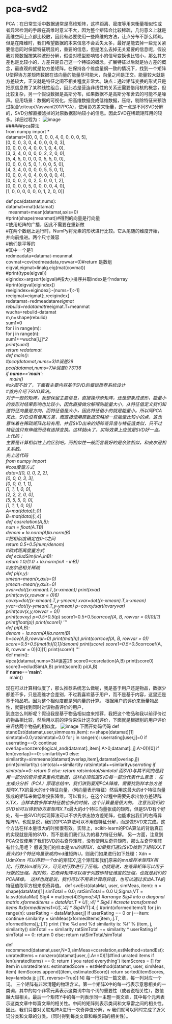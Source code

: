 # pca-svd2
PCA：在日常生活中数据通常是高维矩阵，这样距离、密度等用来衡量相似性或者异常检测的手段在高维时意义不大，因为整个矩阵会比较稀疏，几何意义上就是高维空间上点都比较散，因此有必要使用一些降维的方法，让点分布不那么稀疏。但是在降维时，我们希望数据的本来信息不会丢失太多，最好是能去掉一些无关紧要信息同时保留特征明显的，重要的信息，但是怎么去掉无关紧要的信息呢，假设我对原数据按某种波形分解，假设对模型影响较小的信号变换也比较小，那么其方差也是比较小的，方差只是自己这一个特征的概念，扩展特征以后就是协方差的概念，最直观的就是协方差矩阵。在保持各个维度量纲一致的情况下，找到一个矩阵U使得协方差矩阵数据在该向量的能量尽可能大，向量之间是正交。能量较大就是方差较大，正交就是特征之间不相关程度非常大。缺点：通过矩阵变换的形式只是把原信息做了某种线性组合，因此若是营造非线性的关系还需要借用核的概念，但比较复杂，另一个假设数据是高斯分布，如果数据不是高斯分布舍去的可能不是噪声。应用场景：数据的可视化，把高维数据变成低维数据，压缩，剔除特征来预防过拟合\citeup{Vaswani2017PCA}，使用协方差来衡量，这一点是不同SVD分解的，SVD分解直接滤掉的对原数据影响较小的信息。因此SVD在稀疏矩阵用的较多。详细过程为：
![image](https://github.com/chenglu66/pca-svd2/blob/master/PCA%E6%B5%81%E7%A8%8B%E5%9B%BE.png)<br />
######pca算法<br />
from numpy import *<br />
datamat=[[0, 0, 0, 0, 0, 4, 0, 0, 0, 0, 5],<br />
           [0, 0, 0, 3, 0, 4, 0, 0, 0, 0, 3],<br />
           [0, 0, 0, 0, 4, 0, 0, 1, 0, 4, 0],<br />
           [3, 3, 4, 0, 0, 0, 0, 2, 2, 0, 0],<br />
           [5, 4, 5, 0, 0, 0, 0, 5, 5, 0, 0],<br />
           [0, 0, 0, 0, 5, 0, 1, 0, 0, 5, 0],<br />
           [4, 3, 4, 0, 0, 0, 0, 5, 5, 0, 1],<br />
           [0, 0, 0, 4, 0, 4, 0, 0, 0, 0, 4],<br />
           [0, 0, 0, 2, 0, 2, 5, 0, 0, 1, 2],<br />
           [0, 0, 0, 0, 5, 0, 0, 0, 0, 4, 0],<br />
           [1, 0, 0, 0, 0, 0, 0, 1, 2, 0, 0]]<br />
           
def pca(datamat,nums):<br />
    datamat=mat(datamat)<br />
    meanmat=mean(datamat,axis=0)<br />
    #print(shape(meanmat))#得到的向量是行向量<br />
    #使用矩阵的广播，因此不需要在重新做<br />
    #在两个数组上运行时，NumPy将元素的形状进行比较。它从尾随的维度开始，并向前推进。两个尺寸兼容<br />
    #他们是平等的<br />
    #其中一个是1<br />
    redmeadata=datamat-meanmat<br />
    covmat=cov(redmeadata,rowvar=0)#return 是数组<br />
    eigval,eigmat=linalg.eig(mat(covmat))<br />
    #print(type(eigval))<br />
    eigindex=argsort(eigval)#按大小排序并取index是个ndarray<br />
    #print(eigval[eigindex])<br />
    reeigindex=eigindex[:-(nums+1):-1]<br />
    reeigmat=eigmat[:,reeigindex]<br />
    redatamat=redmeadata*reeigmat<br />
    rebulid=redatamat*reeigmat.T+meanmat<br />
    wucha=rebulid-datamat<br />
    m,n=shape(rebulid)<br />
    sum1=0<br />
    for i in range(m):<br />
        for j in range(n):<br />
            sum1+=wucha[i,j]**2<br />
    print(sum1)<br />
    return redatamat<br />
def main():<br />
    #pca(datamat,nums=3)#误差29<br />
    pca(datamat,nums=7)#误差0.73136<br />
if __name__=='__main__':<br />
    main()<br />
#ok图不放了，下面看主要内容基于SVD的餐馆推荐系统设计<br />
#首先介绍下SVD算法。<br />
对于一般的矩阵，我想保留主要信息，直接操作原矩阵，还是想象成波形，能量小的波形对结果影响也比较小，因此直接做分解得到能量大小，从特征值定义我们知道特征向量是方向，而特征值是大小，因此特征值小的就是能量小。所以同PCA来比，SVD没有使用方差，而直接使用原数据忽略掉一些能量比较小的点，这也意味着在稀疏矩阵比较有用。并且SVD出来的矩阵奇异值与特征值类似，只不过特征值只有伸缩而没有选择变换。这样就ok了。实际效果上应该是SVD好一点。
上代码：<br />
主要是计算相似性上的区别吧。而相似性一般而言最好的是余弦相似，和皮尔逊相关系数。<br />
先上这代码<br />
from numpy import *<br />
#cos度量方式<br />
data=[[0, 0, 0, 2, 2],<br />
           [0, 0, 0, 3, 3],<br />
           [0, 0, 0, 1, 1],<br />
           [1, 1, 1, 0, 0],<br />
           [2, 2, 2, 0, 0],<br />
           [5, 5, 5, 0, 0],<br />
           [1, 1, 1, 0, 0]]<br />
A=mat(data)[:,0]<br />
B=mat(data)[:,4]<br />
def cosrelation(A,B):<br />
    num = float(A.T*B)<br />
    denom = la.norm(A)*la.norm(B)<br />
    #把相似度确定在0-1之间<br />
    return 0.5+0.5*(num/denom)<br />
#欧式距离度量方式<br />
def ecludSim(inA,inB):<br />
    return 1.0/(1.0 + la.norm(inA - inB))<br />
#皮尔逊相关稀疏<br />
def pi(x,y):<br />
    xmean=mean(x,axis=0)<br />
    ymean=mean(y,axis=0)<br />
    xvar=dot((x-xmean).T,(x-xmean))
    print(xvar)<br />
    print(cov(x,rowvar = 0)*6)<br />
    covxy=dot((x-xmean).T,y-ymean)
    xvar=dot((x-xmean).T,x-xmean)
    yvar=dot((y-ymean).T,y-ymean)
    p=covxy/sqrt(xvar*yvar)<br />
    print(cov(x,y,rowvar = 0))<br />
    print(covxy)
    p=0.5+0.5*(p)
    score1=0.5+0.5*corrcoef(A, B, rowvar = 0)[0][1]<br />
    print(float(p))
    print(score1)
'''<br />
def pi(A,B):<br />
    denom = la.norm(A)*la.norm(B)<br />
    h=cov(A,B,rowvar=0)
    print(mat(h))
    print(corrcoef(A, B, rowvar = 0))
    score=0.5+0.5*(mat(h)[0,1]/denom)
    print(score)
    score1=0.5+0.5*corrcoef(A, B, rowvar = 0)[0][1]
    print(score1)
'''<br />
def main():<br />
    #pca(datamat,nums=3)#误差29
    score0=cosrelation(A,B)
    print(score0)
    score3=ecludSim(A,B)
    print(score3)
    pi(A,B)<br />
if __name__=='__main__':<br />
    main()<br />
    
现在可以计算相似度了，那么推荐系统怎么做呢，我是基于用户还是物品，数据少都差不多，只是高维才会差别，不过我喜欢基于用户，而不是基于内容，这里还是基于物品吧。因为整个相似度都是列向量的计算。
根据用户的评价来衡量物品性，就要找到同时对该物品评价的用户，<br />
到底怎么判断呢？假设我是基于物品相似度来推荐，我把这个物品和我以前评价过的物品相比较，然后用以前的评价来估计这次的评价，下面就是根据别的用户评价来评估两个物品的相似度。
![image](https://github.com/chenglu66/pca-svd2/blob/master/%E6%8E%A8%E8%8D%90%E7%AE%97%E6%B3%95.png)
下面开始码代码
def standEst(datamat,user,simmeans,item):
    n=shape(datamat)[1]
    simtotal=0.0;ratsimtotal=0.0
    for j in range(n):
        userrating[user,j]=0
        if userrating==0:
            continue
        overlap=nonzero(logical_and(datamat[:,item].A>0,datamat[:,j].A>0))[0]
        if len(overlap)==0:
            similartity=0
        else:
            similartity=simmeans(datamat[overlap,item],datamat[overlap,j])
            print(similartity)
        simtotal+=similartity
        ratsimtotal+=simlarity*userrating
        if simtotal==0:
            return 0
        else:
            return ratsimtotal/simtotal
 而SVD与其不同的是我用一部分的奇异值来重构元数据，这样必须知道SVD每一部分代表什么意思：
 在主成分分析（PCA）原理总结中，我们讲到要用PCA降维，需要找到样本协方差矩阵X.T*X的最大的d个特征向量，(列向量表示特征）然后用这最大的d个特征向量张成的矩阵来做低维投影降维。可以看出，在这个过程中需要先求出协方差矩阵X.T*X，当样本数多样本特征数也多的时候，这个计算量是很大的。
注意到我们的SVD也可以得到协方差矩阵X.T*x最大的d个特征向量张成的矩阵，但是SVD有个好处，有一些SVD的实现算法可以不求先求出协方差矩阵，也能求出我们的右奇异矩阵V。也就是说，我们的PCA算法可以不用做特征分解，而是做SVD来完成。这个方法在样本量很大的时候很有效。实际上，scikit-learn的PCA算法的背后真正的实现就是用的SVD，而不是我们我们认为的暴力特征分解。
另一方面，注意到PCA仅仅使用了我们SVD的右奇异矩阵，没有使用左奇异矩阵，那么左奇异矩阵有什么用呢？
假设我们的样本是m*n的矩阵X，如果我们通过SVD找到了矩阵XX.T最大的d个特征向量张成的m*d维矩阵U，则我们如果进行如下处理：Xdn = Udm*Xmn
可以得到一个d*n的矩阵X‘,这个矩阵和我们原来的m*n维样本矩阵X相比，行数从m减到了k，可见对行数进行了压缩。也就是说，左奇异矩阵可以用于行数的压缩。相对的，右奇异矩阵可以用于列数即特征维度的压缩，也就是我们的PCA降维。　这样也就是说，我们可以不用来计算奇异值，也可以通过求出A.T*A的特征值取平方根来求奇异值。
def svdEst(dataMat, user, simMeas, item):
    n = shape(dataMat)[1]
    simTotal = 0.0; ratSimTotal = 0.0
    U,Sigma,VT = la.svd(dataMat)
    Sig4 = mat(eye(4)*Sigma[:4]) #arrange Sig4 into a diagonal matrix
    xformedItems = dataMat.T * U[:,:4] * Sig4.I  #create transformed items
    #xformedItems1=U[:,:4] * Sig4*VT[:4,:]
    #print(xformedItems1)
    for j in range(n):
        userRating = dataMat[user,j]
        if userRating == 0 or j==item: continue
        similarity = simMeas(xformedItems[item,:].T,\
                             xformedItems[j,:].T)
        print ('the %d and %d similarity is: %f' % (item, j, similarity))
        simTotal += similarity
        ratSimTotal += similarity * userRating
    if simTotal == 0: return 0
    else: return ratSimTotal/simTotal
            
            
def recommend(datamat,user,N=3,simMeas=cosrelation,estMethod=standEst):
    unratedItems = nonzero(datamat[user,:].A==0)[1]#find unrated items 
    if len(unratedItems) == 0: return ('you rated everything')
    itemScores = []
    for item in unratedItems:
        estimatedScore = estMethod(datamat, user, simMeas, item)
        itemScores.append((item, estimatedScore))
    return sorted(itemScores, key=lambda jj: jj[1], reverse=True)[:N] 
每一行对应一篇文章，每一列对应一个词。
三个矩阵有非常清楚的物理含义。第一个矩阵X中的每一行表示意思相关的一类词，其中的每个非零元素表示这类词中每个词的重要性（或者说相关性），数值越大越相关。最后一个矩阵Y中的每一列表示同一主题一类文章，其中每个元素表示这类文章中每篇文章的相关性。中间的矩阵则表示类词和文章雷之间的相关性。因此，我们只要对关联矩阵A进行一次奇异值分解，w 我们就可以同时完成了近义词分类和文章的分类。（同时得到每类文章和每类词的相关性）。
